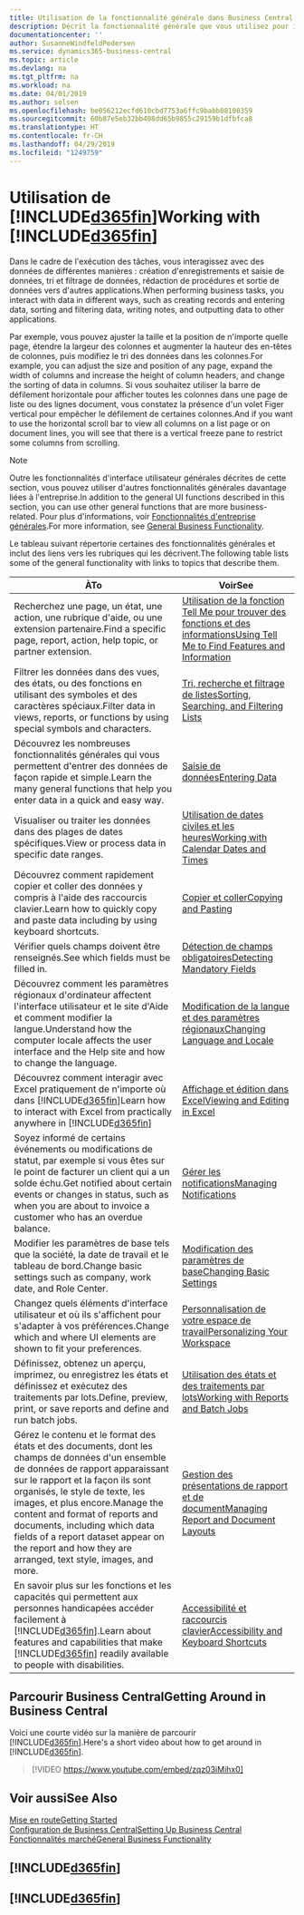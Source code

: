 ```yaml
---
title: Utilisation de la fonctionnalité générale dans Business Central | Microsoft Docs
description: Décrit la fonctionnalité générale que vous utilisez pour interagir avec des données dans Business Central, par exemple entrer les valeurs, trier les données, et modifier les vues.
documentationcenter: ''
author: SusanneWindfeldPedersen
ms.service: dynamics365-business-central
ms.topic: article
ms.devlang: na
ms.tgt_pltfrm: na
ms.workload: na
ms.date: 04/01/2019
ms.author: solsen
ms.openlocfilehash: be056212ecfd610cbd7753a6ffc9babb08100359
ms.sourcegitcommit: 60b87e5eb32bb408dd65b9855c29159b1dfbfca8
ms.translationtype: HT
ms.contentlocale: fr-CH
ms.lasthandoff: 04/29/2019
ms.locfileid: "1249759"
---
```

# <a name="working-with-included365finincludesd365finmdmd"></a><span data-ttu-id="eeb14-103">Utilisation de [!INCLUDE[d365fin](includes/d365fin_md.md)]</span><span class="sxs-lookup"><span data-stu-id="eeb14-103">Working with [!INCLUDE[d365fin](includes/d365fin_md.md)]</span></span>
<span data-ttu-id="eeb14-104">Dans le cadre de l'exécution des tâches, vous interagissez avec des données de différentes manières : création d'enregistrements et saisie de données, tri et filtrage de données, rédaction de procédures et sortie de données vers d'autres applications.</span><span class="sxs-lookup"><span data-stu-id="eeb14-104">When performing business tasks, you interact with data in different ways, such as creating records and entering data, sorting and filtering data, writing notes, and outputting data to other applications.</span></span>

<span data-ttu-id="eeb14-105">Par exemple, vous pouvez ajuster la taille et la position de n'importe quelle page, étendre la largeur des colonnes et augmenter la hauteur des en-têtes de colonnes, puis modifiez le tri des données dans les colonnes.</span><span class="sxs-lookup"><span data-stu-id="eeb14-105">For example, you can adjust the size and position of any page, expand the width of columns and increase the height of column headers, and change the sorting of data in columns.</span></span> <span data-ttu-id="eeb14-106">Si vous souhaitez utiliser la barre de défilement horizontale pour afficher toutes les colonnes dans une page de liste ou des lignes document, vous constatez la présence d'un volet Figer vertical pour empêcher le défilement de certaines colonnes.</span><span class="sxs-lookup"><span data-stu-id="eeb14-106">And if you want to use the horizontal scroll bar to view all columns on a list page or on document lines, you will see that there is a vertical freeze pane to restrict some columns from scrolling.</span></span>

> [!NOTE]
> <span data-ttu-id="eeb14-107">Outre les fonctionnalités d'interface utilisateur générales décrites de cette section, vous pouvez utiliser d'autres fonctionnalités générales davantage liées à l'entreprise.</span><span class="sxs-lookup"><span data-stu-id="eeb14-107">In addition to the general UI functions described in this section, you can use other general functions that are more business-related.</span></span> <span data-ttu-id="eeb14-108">Pour plus d'informations, voir [Fonctionnalités d'entreprise générales](ui-across-business-areas.md).</span><span class="sxs-lookup"><span data-stu-id="eeb14-108">For more information, see [General Business Functionality](ui-across-business-areas.md).</span></span>

<span data-ttu-id="eeb14-109">Le tableau suivant répertorie certaines des fonctionnalités générales et inclut des liens vers les rubriques qui les décrivent.</span><span class="sxs-lookup"><span data-stu-id="eeb14-109">The following table lists some of the general functionality with links to topics that describe them.</span></span>

| <span data-ttu-id="eeb14-110">À</span><span class="sxs-lookup"><span data-stu-id="eeb14-110">To</span></span> | <span data-ttu-id="eeb14-111">Voir</span><span class="sxs-lookup"><span data-stu-id="eeb14-111">See</span></span> |
| --- | --- |
| <span data-ttu-id="eeb14-112">Recherchez une page, un état, une action, une rubrique d'aide, ou une extension partenaire.</span><span class="sxs-lookup"><span data-stu-id="eeb14-112">Find a specific page, report, action, help topic, or partner extension.</span></span> |[<span data-ttu-id="eeb14-113">Utilisation de la fonction Tell Me pour trouver des fonctions et des informations</span><span class="sxs-lookup"><span data-stu-id="eeb14-113">Using Tell Me to Find Features and Information</span></span>](ui-search.md) |
| <span data-ttu-id="eeb14-114">Filtrer les données dans des vues, des états, ou des fonctions en utilisant des symboles et des caractères spéciaux.</span><span class="sxs-lookup"><span data-stu-id="eeb14-114">Filter data in views, reports, or functions by using special symbols and characters.</span></span> |[<span data-ttu-id="eeb14-115">Tri, recherche et filtrage de listes</span><span class="sxs-lookup"><span data-stu-id="eeb14-115">Sorting, Searching, and Filtering Lists</span></span>](ui-enter-criteria-filters.md) |
|<span data-ttu-id="eeb14-116">Découvrez les nombreuses fonctionnalités générales qui vous permettent d'entrer des données de façon rapide et simple.</span><span class="sxs-lookup"><span data-stu-id="eeb14-116">Learn the many general functions that help you enter data in a quick and easy way.</span></span>|[<span data-ttu-id="eeb14-117">Saisie de données</span><span class="sxs-lookup"><span data-stu-id="eeb14-117">Entering Data</span></span>](ui-enter-data.md)|
| <span data-ttu-id="eeb14-118">Visualiser ou traiter les données dans des plages de dates spécifiques.</span><span class="sxs-lookup"><span data-stu-id="eeb14-118">View or process data in specific date ranges.</span></span> |[<span data-ttu-id="eeb14-119">Utilisation de dates civiles et les heures</span><span class="sxs-lookup"><span data-stu-id="eeb14-119">Working with Calendar Dates and Times</span></span>](ui-enter-date-ranges.md) |
|<span data-ttu-id="eeb14-120">Découvrez comment rapidement copier et coller des données y compris à l'aide des raccourcis clavier.</span><span class="sxs-lookup"><span data-stu-id="eeb14-120">Learn how to quickly copy and paste data including by using keyboard shortcuts.</span></span>|[<span data-ttu-id="eeb14-121">Copier et coller</span><span class="sxs-lookup"><span data-stu-id="eeb14-121">Copying and Pasting</span></span>](ui-copy-paste.md)|
| <span data-ttu-id="eeb14-122">Vérifier quels champs doivent être renseignés.</span><span class="sxs-lookup"><span data-stu-id="eeb14-122">See which fields must be filled in.</span></span> |[<span data-ttu-id="eeb14-123">Détection de champs obligatoires</span><span class="sxs-lookup"><span data-stu-id="eeb14-123">Detecting Mandatory Fields</span></span>](ui-mandatory-fields.md) |
|<span data-ttu-id="eeb14-124">Découvrez comment les paramètres régionaux d'ordinateur affectent l'interface utilisateur et le site d'Aide et comment modifier la langue.</span><span class="sxs-lookup"><span data-stu-id="eeb14-124">Understand how the computer locale affects the user interface and the Help site and how to change the language.</span></span>|[<span data-ttu-id="eeb14-125">Modification de la langue et des paramètres régionaux</span><span class="sxs-lookup"><span data-stu-id="eeb14-125">Changing Language and Locale</span></span>](about-locale-language.md)|
|<span data-ttu-id="eeb14-126">Découvrez comment interagir avec Excel pratiquement de n'importe où dans [!INCLUDE[d365fin](includes/d365fin_md.md)]</span><span class="sxs-lookup"><span data-stu-id="eeb14-126">Learn how to interact with Excel from practically anywhere in [!INCLUDE[d365fin](includes/d365fin_md.md)]</span></span>|[<span data-ttu-id="eeb14-127">Affichage et édition dans Excel</span><span class="sxs-lookup"><span data-stu-id="eeb14-127">Viewing and Editing in Excel</span></span>](across-work-with-excel.md)|
|<span data-ttu-id="eeb14-128">Soyez informé de certains événements ou modifications de statut, par exemple si vous êtes sur le point de facturer un client qui a un solde échu.</span><span class="sxs-lookup"><span data-stu-id="eeb14-128">Get notified about certain events or changes in status, such as when you are about to invoice a customer who has an overdue balance.</span></span>|[<span data-ttu-id="eeb14-129">Gérer les notifications</span><span class="sxs-lookup"><span data-stu-id="eeb14-129">Managing Notifications</span></span>](ui-smart-notifications.md)|
| <span data-ttu-id="eeb14-130">Modifier les paramètres de base tels que la société, la date de travail et le tableau de bord.</span><span class="sxs-lookup"><span data-stu-id="eeb14-130">Change basic settings such as company, work date, and Role Center.</span></span> |[<span data-ttu-id="eeb14-131">Modification des paramètres de base</span><span class="sxs-lookup"><span data-stu-id="eeb14-131">Changing Basic Settings</span></span>](ui-change-basic-settings.md) |
| <span data-ttu-id="eeb14-132">Changez quels éléments d'interface utilisateur et où ils s'affichent pour s'adapter à vos préférences.</span><span class="sxs-lookup"><span data-stu-id="eeb14-132">Change which and where UI elements are shown to fit your preferences.</span></span>|[<span data-ttu-id="eeb14-133">Personnalisation de votre espace de travail</span><span class="sxs-lookup"><span data-stu-id="eeb14-133">Personalizing Your Workspace</span></span>](ui-personalization-user.md) |
|<span data-ttu-id="eeb14-134">Définissez, obtenez un aperçu, imprimez, ou enregistrez les états et définissez et exécutez des traitements par lots.</span><span class="sxs-lookup"><span data-stu-id="eeb14-134">Define, preview, print, or save reports and define and run batch jobs.</span></span>|[<span data-ttu-id="eeb14-135">Utilisation des états et des traitements par lots</span><span class="sxs-lookup"><span data-stu-id="eeb14-135">Working with Reports and Batch Jobs</span></span>](ui-work-report.md)|
| <span data-ttu-id="eeb14-136">Gérez le contenu et le format des états et des documents, dont les champs de données d'un ensemble de données de rapport apparaissant sur le rapport et la façon ils sont organisés, le style de texte, les images, et plus encore.</span><span class="sxs-lookup"><span data-stu-id="eeb14-136">Manage the content and format of reports and documents, including which data fields of a report dataset appear on the report and how they are arranged, text style, images, and more.</span></span>|[<span data-ttu-id="eeb14-137">Gestion des présentations de rapport et de document</span><span class="sxs-lookup"><span data-stu-id="eeb14-137">Managing Report and Document Layouts</span></span>](ui-manage-report-layouts.md) |
|<span data-ttu-id="eeb14-138">En savoir plus sur les fonctions et les capacités qui permettent aux personnes handicapées accéder facilement à [!INCLUDE[d365fin](includes/d365fin_md.md)].</span><span class="sxs-lookup"><span data-stu-id="eeb14-138">Learn about features and capabilities that make [!INCLUDE[d365fin](includes/d365fin_md.md)] readily available to people with disabilities.</span></span>|[<span data-ttu-id="eeb14-139">Accessibilité et raccourcis clavier</span><span class="sxs-lookup"><span data-stu-id="eeb14-139">Accessibility and Keyboard Shortcuts</span></span>](ui-accessibility.md)|

## <a name="getting-around-in-business-central"></a><span data-ttu-id="eeb14-140">Parcourir Business Central</span><span class="sxs-lookup"><span data-stu-id="eeb14-140">Getting Around in Business Central</span></span>
<span data-ttu-id="eeb14-141">Voici une courte vidéo sur la manière de parcourir [!INCLUDE[d365fin](includes/d365fin_md.md)].</span><span class="sxs-lookup"><span data-stu-id="eeb14-141">Here's a short video about how to get around in [!INCLUDE[d365fin](includes/d365fin_md.md)].</span></span>

> [!VIDEO https://www.youtube.com/embed/zqz03iMihx0]

## <a name="see-also"></a><span data-ttu-id="eeb14-142">Voir aussi</span><span class="sxs-lookup"><span data-stu-id="eeb14-142">See Also</span></span>
[<span data-ttu-id="eeb14-143">Mise en route</span><span class="sxs-lookup"><span data-stu-id="eeb14-143">Getting Started</span></span>](product-get-started.md)  
[<span data-ttu-id="eeb14-144">Configuration de Business Central</span><span class="sxs-lookup"><span data-stu-id="eeb14-144">Setting Up Business Central</span></span>](setup.md)  
[<span data-ttu-id="eeb14-145">Fonctionnalités marché</span><span class="sxs-lookup"><span data-stu-id="eeb14-145">General Business Functionality</span></span>](ui-across-business-areas.md)  

## [!INCLUDE[d365fin](includes/free_trial_md.md)]  
## [!INCLUDE[d365fin](includes/training_link_md.md)]
